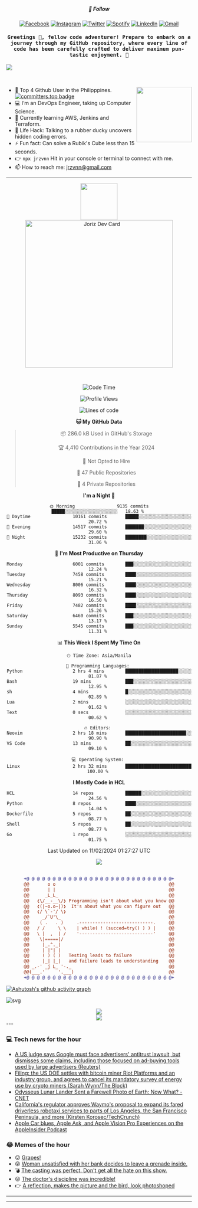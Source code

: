 <h5 align="center">💬 Follow</h5>
<div align="center">

[![Facebook](https://img.shields.io/badge/Facebook-%231877F2.svg?style=for-the-badge&logo=Facebook&logoColor=white)](https://www.facebook.com/Horisyo/)
[![Instagram](https://img.shields.io/badge/Instagram-%23E4405F.svg?style=for-the-badge&logo=Instagram&logoColor=white)](https://www.instagram.com/jrzvnn_/)
[![Twitter](https://img.shields.io/badge/Twitter-%231DA1F2.svg?style=for-the-badge&logo=Twitter&logoColor=white)](https://twitter.com/jrz_studies)
[![Spotify](https://img.shields.io/badge/Spotify-%231ED760.svg?style=for-the-badge&logo=Spotify&logoColor=white)](https://open.spotify.com/user/217td4qrc6mzqjodfalmzjpdi?si=b93099b9078c4ccb)
[![LinkedIn](https://img.shields.io/badge/LinkedIn-%230077B5.svg?style=for-the-badge&logo=LinkedIn&logoColor=white)](https://www.linkedin.com/in/jrz-vnn/)
[![Gmail](https://img.shields.io/badge/Gmail-D14836?style=for-the-badge&logo=gmail&logoColor=white)](mailto:jrzvnn@gmail.com)

</div>
<h4 align="center"><samp>Greetings 👋, fellow code adventurer! Prepare to embark on a journey through my GitHub repository, where every line of code has been carefully crafted to deliver maximum pun-tastic enjoyment. 🚀 </samp></h4>

<!--horizontal divider(gradiant)-->
<img src="https://user-images.githubusercontent.com/73097560/115834477-dbab4500-a447-11eb-908a-139a6edaec5c.gif">

&nbsp; 

<img align='right' src='https://github.com/Rishit-dagli/Rishit-dagli/blob/master/images/octocat-anime.gif' width='150"'>

- 🚀 Top 4 Github User in the Philipppines. [![committers.top badge](https://user-badge.committers.top/philippines/jrzvnn.svg)](https://user-badge.committers.top/philippines/USERNAME)
- 💻 I’m an DevOps Engineer, taking up Computer Science.
- 🤖 Currently learning AWS, Jenkins and Terraform.
- 🎯 Life Hack: Talking to a rubber ducky uncovers hidden coding errors.
- ⚡ Fun fact: Can solve a Rubik's Cube less than 15 seconds.
- 👉 `npx jrzvnn` Hit in your console or terminal to connect with me.
- 📫 How to reach me: jrzvnn@gmail.com

---

<!--🖼️OCTOCAT-->
<p align="center">

<img src="https://media.giphy.com/media/IP7sarl7C5lSFCw9rG/giphy.gif"  width="100px" height="100px">
<br />
<a href="https://app.daily.dev/jorizvillanueva"><img src="https://github.com/jrzvnn/jrzvnn/blob/main/devcard.svg" width="400" alt="Joriz Dev Card"/></a>
</p>

<br />
<div align="center">

<!--START_SECTION:waka-->
![Code Time](http://img.shields.io/badge/Code%20Time-246%20hrs%2050%20mins-blue)

![Profile Views](http://img.shields.io/badge/Profile%20Views-26-blue)

![Lines of code](https://img.shields.io/badge/From%20Hello%20World%20I%27ve%20Written-1.6%20million%20lines%20of%20code-blue)

**🐱 My GitHub Data** 

> 📦 286.0 kB Used in GitHub's Storage 
 > 
> 🏆 4,410 Contributions in the Year 2024
 > 
> 🚫 Not Opted to Hire
 > 
> 📜 47 Public Repositories 
 > 
> 🔑 4 Private Repositories 
 > 
**I'm a Night 🦉** 

```text
🌞 Morning                9135 commits        █████░░░░░░░░░░░░░░░░░░░░   18.63 % 
🌆 Daytime                10161 commits       █████░░░░░░░░░░░░░░░░░░░░   20.72 % 
🌃 Evening                14517 commits       ███████░░░░░░░░░░░░░░░░░░   29.60 % 
🌙 Night                  15232 commits       ████████░░░░░░░░░░░░░░░░░   31.06 % 
```
📅 **I'm Most Productive on Thursday** 

```text
Monday                   6001 commits        ███░░░░░░░░░░░░░░░░░░░░░░   12.24 % 
Tuesday                  7458 commits        ████░░░░░░░░░░░░░░░░░░░░░   15.21 % 
Wednesday                8006 commits        ████░░░░░░░░░░░░░░░░░░░░░   16.32 % 
Thursday                 8093 commits        ████░░░░░░░░░░░░░░░░░░░░░   16.50 % 
Friday                   7482 commits        ████░░░░░░░░░░░░░░░░░░░░░   15.26 % 
Saturday                 6460 commits        ███░░░░░░░░░░░░░░░░░░░░░░   13.17 % 
Sunday                   5545 commits        ███░░░░░░░░░░░░░░░░░░░░░░   11.31 % 
```


📊 **This Week I Spent My Time On** 

```text
🕑︎ Time Zone: Asia/Manila

💬 Programming Languages: 
Python                   2 hrs 4 mins        ████████████████████░░░░░   81.87 % 
Bash                     19 mins             ███░░░░░░░░░░░░░░░░░░░░░░   12.95 % 
sh                       4 mins              █░░░░░░░░░░░░░░░░░░░░░░░░   02.89 % 
Lua                      2 mins              ░░░░░░░░░░░░░░░░░░░░░░░░░   01.62 % 
Text                     0 secs              ░░░░░░░░░░░░░░░░░░░░░░░░░   00.62 % 

🔥 Editors: 
Neovim                   2 hrs 18 mins       ███████████████████████░░   90.90 % 
VS Code                  13 mins             ██░░░░░░░░░░░░░░░░░░░░░░░   09.10 % 

💻 Operating System: 
Linux                    2 hrs 32 mins       █████████████████████████   100.00 % 
```

**I Mostly Code in HCL** 

```text
HCL                      14 repos            ██████░░░░░░░░░░░░░░░░░░░   24.56 % 
Python                   8 repos             ████░░░░░░░░░░░░░░░░░░░░░   14.04 % 
Dockerfile               5 repos             ██░░░░░░░░░░░░░░░░░░░░░░░   08.77 % 
Shell                    5 repos             ██░░░░░░░░░░░░░░░░░░░░░░░   08.77 % 
Go                       1 repo              ░░░░░░░░░░░░░░░░░░░░░░░░░   01.75 % 
```




 Last Updated on 11/02/2024 01:27:27 UTC
<!--END_SECTION:waka-->

<img src="https://wakatime.com/share/@jrzvnn/70a4618c-7cd9-4016-b7b9-eabe75c837ee.svg">

<br />
<br />

```diff
+@ @ @ @ @ @ @ @ @ @ @ @ @ @ @ @ @ @ @ @ @ @ @ @ @ @ @ @+
@@       o o                                           @@
@@       | |                                           @@
@@      _L_L_                                          @@
@@   ❮\/__-__\/❯ Programming isn't about what you know @@
@@   ❮(|~o.o~|)❯  It's about what you can figure out   @@
@@   ❮/ \`-'/ \❯                                       @@
@@     _/`U'\_                                         @@
@@    ( .   . )     .----------------------------.     @@
@@   / /     \ \    | while( ! (succed=try() ) ) |     @@
@@   \ |  ,  | /    '----------------------------'     @@
@@    \|=====|/                                        @@
@@     |_.^._|                                         @@
@@     | |"| |                                         @@
@@     ( ) ( )   Testing leads to failure              @@
@@     |_| |_|   and failure leads to understanding    @@
@@ _.-' _j L_ '-._                                     @@
@@(___.'     '.___)                                    @@
+@ @ @ @ @ @ @ @ @ @ @ @ @ @ @ @ @ @ @ @ @ @ @ @ @ @ @ @+

```

</div>




[![Ashutosh's github activity graph](https://github-readme-activity-graph.vercel.app/graph?username=jrzvnn&theme=github-compact)](https://github.com/ashutosh00710/github-readme-activity-graph)


![svg](profile-3d-contrib/profile-night-green.svg)

<div align="center">
<img src="https://github.com/jrzvnn/jrzvnn/blob/output/github-snake-dark.svg">
</div>

<div align=center>
<img align=center src=https://metrics.lecoq.io/jrzvnn?template=classic&isocalendar=1&languages=1&achievements=1&base=header%2C%20activity%2C%20community%2C%20repositories%2C%20metadata&base.indepth=false&base.hireable=false&base.skip=false&isocalendar=false&isocalendar.duration=full-year&languages=false&languages.limit=8&languages.threshold=0%25&languages.other=false&languages.colors=github&languages.sections=most-used&languages.indepth=false&languages.analysis.timeout=15&languages.analysis.timeout.repositories=7.5&languages.categories=markup%2C%20programming&languages.recent.categories=markup%2C%20programming&languages.recent.load=300&languages.recent.days=14&achievements=false&achievements.threshold=C&achievements.secrets=true&achievements.display=detailed&achievements.limit=0&config.timezone=Asia%2FManila)
</div>
<div align="left">
---

### 💻 Tech news for the hour

<!-- TECH:START -->
 - [A US judge says Google must face advertisers&#39; antitrust lawsuit, but dismisses some claims, including those focused on ad-buying tools used by large advertisers &lpar;Reuters&rpar;](http://www.techmeme.com/240301/p26#a240301p26)
 - [Filing: the US DOE settles with bitcoin miner Riot Platforms and an industry group, and agrees to cancel its mandatory survey of energy use by crypto miners &lpar;Sarah Wynn/The Block&rpar;](http://www.techmeme.com/240301/p25#a240301p25)
 - [Odysseus Lunar Lander Sent a Farewell Photo of Earth: Now What?     - CNET](https://www.cnet.com/science/space/odysseus-lunar-lander-sent-a-farewell-photo-of-earth-now-what/#ftag=CAD590a51e)
 - [California&#39;s regulator approves Waymo&#39;s proposal to expand its fared driverless robotaxi services to parts of Los Angeles, the San Francisco Peninsula, and more &lpar;Kirsten Korosec/TechCrunch&rpar;](http://www.techmeme.com/240301/p24#a240301p24)
 - [Apple Car blues, Apple Ask, and Apple Vision Pro Experiences on the AppleInsider Podcast](https://appleinsider.com/articles/24/03/01/apple-car-blues-apple-ask-and-apple-vision-pro-experiences-on-the-appleinsider-podcast?utm_medium=rss)<!-- TECH:END -->

### 😂 Memes of the hour

<!-- MEMES:START -->
 - 😝 [Grapes!](http://9gag.com/gag/aVbGWMv)
 - 😝 [Woman unsatisfied with her bank decides to leave a grenade inside.](http://9gag.com/gag/aVbGWK8)
 - 💣 [The casting was perfect. Don&#39;t get all the hate on this show.](http://9gag.com/gag/armP4v7)
 - 😝 [The doctor&#39;s discipline was incredible!](http://9gag.com/gag/aOx6bo6)
 - 👉 [A reflection, makes the picture and the bird, look photoshoped](http://9gag.com/gag/axopGD2)<!-- MEMES:END -->

---

---
